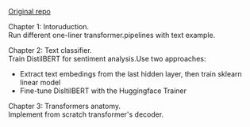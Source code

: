 [Original repo](https://github.com/nlp-with-transformers/notebooks)

Chapter 1: Intoruduction. <br>
Run different one-liner transformer.pipelines with text example.

Chapter 2: Text classifier. <br>
Train DistilBERT for sentiment analysis.Use two approaches:
* Extract text embedings from the last hidden layer, then train sklearn linear model
* Fine-tune DisltilBERT with the Huggingface Trainer

Chapter 3: Transformers anatomy. <br>
Implement from scratch transformer's decoder.



